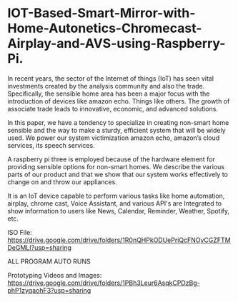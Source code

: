 # IOT-Based-Smart-Mirror-with-Home-Autonetics-Chromecast-Airplay-and-AVS-using-Raspberry-Pi.

In recent years, the sector of the Internet of things (IoT) has seen vital investments created by the analysis community and also the trade. Specifically, the sensible home area has been a major focus with the introduction of devices like amazon echo. Things like others. The growth of associate trade leads to innovative, economic, and advanced solutions.

In this paper, we have a tendency to specialize in creating non-smart home sensible and the way to make a sturdy, efficient system that will be widely used.
We power our system victimization amazon echo, amazon’s cloud services, its speech services.

A raspberry pi three is employed because of the hardware element for providing sensible options for non-smart homes.
We describe the various parts of our product and that we show that our system works effectively to change on and throw our appliances.

It is an IoT device capable to perform various tasks like home automation, airplay, chrome cast, Voice Assistant, and various API's are Integrated to show information to users like News, Calendar, Reminder, Weather, Spotify, etc.

ISO File:
https://drive.google.com/drive/folders/1R0nQHPkODUePriQcFNOyCGZFTMDeGMLI?usp=sharing

ALL PROGRAM AUTO RUNS

Prototyping Videos and Images:
https://drive.google.com/drive/folders/1PBh3Leur6AsqkCPDzBg-phP1zyqaohF3?usp=sharing
